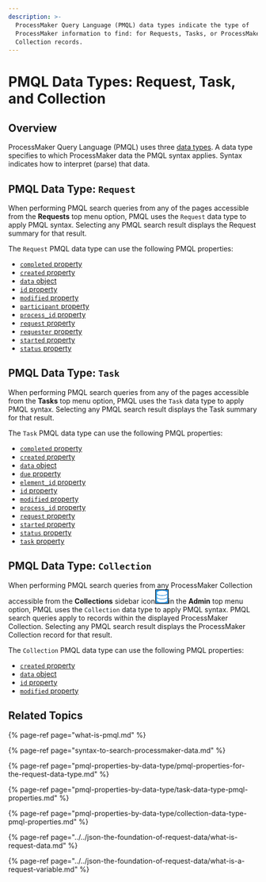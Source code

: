 ```yaml
---
description: >-
  ProcessMaker Query Language (PMQL) data types indicate the type of
  ProcessMaker information to find: for Requests, Tasks, or ProcessMaker
  Collection records.
---
```


# PMQL Data Types: Request, Task, and Collection

## Overview

ProcessMaker Query Language \(PMQL\) uses three [data types](https://en.wikipedia.org/wiki/Data_type). A data type specifies to which ProcessMaker data the PMQL syntax applies. Syntax indicates how to interpret \(parse\) that data.

## PMQL Data Type: `Request`

When performing PMQL search queries from any of the pages accessible from the **Requests** top menu option, PMQL uses the `Request` data type to apply PMQL syntax. Selecting any PMQL search result displays the Request summary for that result.

The `Request` PMQL data type can use the following PMQL properties:

* [`completed` property](pmql-properties-by-data-type/pmql-properties-for-the-request-data-type.md#completed-requests-completion-datetime)
* [`created` property](pmql-properties-by-data-type/pmql-properties-for-the-request-data-type.md#created-requests-creation-datetime)
* [`data` object](pmql-properties-by-data-type/pmql-properties-for-the-request-data-type.md#data-object-search-request-data-for-specific-request-information)
* [`id` property](pmql-properties-by-data-type/pmql-properties-for-the-request-data-type.md#id-request-id-number)
* [`modified` property](pmql-properties-by-data-type/pmql-properties-for-the-request-data-type.md#modified-datetime-request-was-last-modified)
* [`participant` property](pmql-properties-by-data-type/pmql-properties-for-the-request-data-type.md#participant-request-participant-by-processmaker-user-name)
* [`process_id` property](pmql-properties-by-data-type/pmql-properties-for-the-request-data-type.md#process_id-process-id-number-associated-with-the-request)
* [`request` property](pmql-properties-by-data-type/pmql-properties-for-the-request-data-type.md#request-request-name)
* [`requester` property](pmql-properties-by-data-type/pmql-properties-for-the-request-data-type.md#requester-requesters-processmaker-user-name)
* [`started` property](pmql-properties-by-data-type/pmql-properties-for-the-request-data-type.md#started-datetime-request-started)
* [`status` property](pmql-properties-by-data-type/pmql-properties-for-the-request-data-type.md#status-request-status)

## PMQL Data Type: `Task`

When performing PMQL search queries from any of the pages accessible from the **Tasks** top menu option, PMQL uses the `Task` data type to apply PMQL syntax. Selecting any PMQL search result displays the Task summary for that result.

The `Task` PMQL data type can use the following PMQL properties:

* [`completed` property](pmql-properties-by-data-type/task-data-type-pmql-properties.md#completed-datetime-task-completed)
* [`created` property](pmql-properties-by-data-type/task-data-type-pmql-properties.md#created-tasks-creation-datetime)
* [`data` object](pmql-properties-by-data-type/task-data-type-pmql-properties.md#data-object-search-request-data-for-specific-request-information)
* [`due` property](pmql-properties-by-data-type/task-data-type-pmql-properties.md#due-datetime-task-is-or-was-due)
* [`element_id` property](pmql-properties-by-data-type/task-data-type-pmql-properties.md#element_id-task-node-identifier-from-the-process-model)
* [`id` property](pmql-properties-by-data-type/task-data-type-pmql-properties.md#id-task-id-number)
* [`modified` property](pmql-properties-by-data-type/task-data-type-pmql-properties.md#modified-datetime-task-last-modified)
* [`process_id` property](pmql-properties-by-data-type/task-data-type-pmql-properties.md#process_id-process-id-number-associated-with-the-task)
* [`request` property](pmql-properties-by-data-type/task-data-type-pmql-properties.md#request-request-name-associated-with-the-task)
* [`started` property](pmql-properties-by-data-type/task-data-type-pmql-properties.md#started-datetime-task-started)
* [`status` property](pmql-properties-by-data-type/task-data-type-pmql-properties.md#status-task-status)
* [`task` property](pmql-properties-by-data-type/task-data-type-pmql-properties.md#task-task-name)

## PMQL Data Type: `Collection`

When performing PMQL search queries from any ProcessMaker Collection accessible from the **Collections** sidebar icon![](../../.gitbook/assets/collections-icon-admin.png)in the **Admin** top menu option, PMQL uses the `Collection` data type to apply PMQL syntax. PMQL search queries apply to records within the displayed ProcessMaker Collection. Selecting any PMQL search result displays the ProcessMaker Collection record for that result.

The `Collection` PMQL data type can use the following PMQL properties:

* [`created` property](pmql-properties-by-data-type/collection-data-type-pmql-properties.md#created-records-creation-date)
* [`data` object](pmql-properties-by-data-type/collection-data-type-pmql-properties.md#data-object-search-collection-data-for-specific-record-information)
* [`id` property](pmql-properties-by-data-type/collection-data-type-pmql-properties.md#id-collection-record-id-number)
* [`modified` property](pmql-properties-by-data-type/collection-data-type-pmql-properties.md#modified-datetime-record-last-modified)

## Related Topics

{% page-ref page="what-is-pmql.md" %}

{% page-ref page="syntax-to-search-processmaker-data.md" %}

{% page-ref page="pmql-properties-by-data-type/pmql-properties-for-the-request-data-type.md" %}

{% page-ref page="pmql-properties-by-data-type/task-data-type-pmql-properties.md" %}

{% page-ref page="pmql-properties-by-data-type/collection-data-type-pmql-properties.md" %}

{% page-ref page="../../json-the-foundation-of-request-data/what-is-request-data.md" %}

{% page-ref page="../../json-the-foundation-of-request-data/what-is-a-request-variable.md" %}

